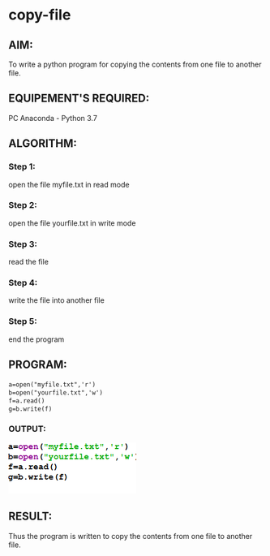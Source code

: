 # copy-file
## AIM:
To write a python program for copying the contents from one file to another file.
## EQUIPEMENT'S REQUIRED: 
PC
Anaconda - Python 3.7
## ALGORITHM: 
### Step 1:
open the file myfile.txt in read mode
### Step 2: 
 open the file yourfile.txt in write mode
### Step 3: 
read the file
### Step 4:  
write the file into another file
### Step 5: 
end the program
## PROGRAM:
```
a=open("myfile.txt",'r')
b=open("yourfile.txt",'w')
f=a.read()
g=b.write(f)
```
### OUTPUT:
![output](/Screenshot%202023-07-25%20213255.png)


## RESULT:
Thus the program is written to copy the contents from one file to another file.